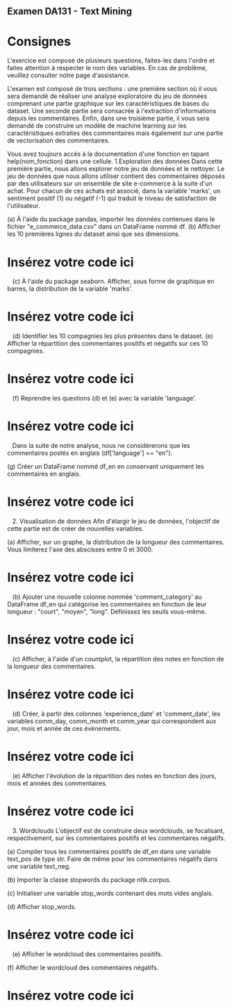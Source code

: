 ## Examen DA131 - Text Mining

# Consignes

L'exercice est composé de plusieurs questions, faites-les dans l'ordre et faites attention à respecter le nom des variables. En cas de problème, veuillez consulter notre page d'assistance.

L'examen est composé de trois sections : une première section où il vous sera demandé de réaliser une analyse exploratoire du jeu de données comprenant une partie graphique sur les caractéristiques de bases du dataset. Une seconde partie sera consacrée à l'extraction d'informations depuis les commentaires. Enfin, dans une troisième partie, il vous sera demandé de construire un modèle de machine learning sur les caractéristiques extraites des commentaires mais également sur une partie de vectorisation des commentaires.

Vous avez toujours accès à la documentation d'une fonction en tapant help(nom_fonction) dans une cellule.
1.Exploration des données
Dans cette première partie, nous allons explorer notre jeu de données et le nettoyer. Le jeu de données que nous allons utiliser contient des commentaires déposés par des utilisateurs sur un ensemble de site e-commerce à la suite d'un achat. Pour chacun de ces achats est associé, dans la variable 'marks', un sentiment positif (1) ou négatif (-1) qui traduit le niveau de satisfaction de l'utilisateur.

(a) À l'aide du package pandas, importer les données contenues dans le fichier "e_commerce_data.csv" dans un DataFrame nommé df.
(b) Afficher les 10 premières lignes du dataset ainsi que ses dimensions.

# Insérez votre code ici

​
​
​
(c) À l'aide du package seaborn. Afficher, sous forme de graphique en barres, la distribution de la variable 'marks'.

# Insérez votre code ici

​
​
​
(d) Identifier les 10 compagnies les plus présentes dans le dataset.
(e) Afficher la répartition des commentaires positifs et négatifs sur ces 10 compagnies.

# Insérez votre code ici

​
​
​
(f) Reprendre les questions (d) et (e) avec la variable 'language'.

# Insérez votre code ici

​
​
​
Dans la suite de notre analyse, nous ne considérerons que les commentaires postés en anglais (df['language'] == "en").

(g) Créer un DataFrame nommé df_en en conservant uniquement les commentaires en anglais.

# Insérez votre code ici

​
​
​ 2. Visualisation de données
Afin d'élargir le jeu de données, l'objectif de cette partie est de créer de nouvelles variables.

(a) Afficher, sur un graphe, la distribution de la longueur des commentaires. Vous limiterez l'axe des abscisses entre 0 et 3000.

# Insérez votre code ici

​
​
​
(b) Ajouter une nouvelle colonne nommée 'comment_category' au DataFrame df_en qui catégorise les commentaires en fonction de leur longueur : "court", "moyen", "long". Définissez les seuils vous-même.

# Insérez votre code ici

​
​
​
(c) Afficher, à l'aide d'un countplot, la répartition des notes en fonction de la longueur des commentaires.

# Insérez votre code ici

​
​
​
(d) Créer, à partir des colonnes 'experience_date' et 'comment_date', les variables comm_day, comm_month et comm_year qui correspondent aux jour, mois et année de ces évènements.

# Insérez votre code ici

​
​
​
(e) Afficher l'évolution de la répartition des notes en fonction des jours, mois et années des commentaires.

# Insérez votre code ici

​
​
​ 3. Wordclouds
L'objectif est de construire deux wordclouds, se focalisant, respectivement, sur les commentaires positifs et les commentaires négatifs.

(a) Compiler tous les commentaires positifs de df_en dans une variable text_pos de type str. Faire de même pour les commentaires négatifs dans une variable text_neg.

(b) Importer la classe stopwords du package nltk.corpus.

(c) Initialiser une variable stop_words contenant des mots vides anglais.

(d) Afficher stop_words.

# Insérez votre code ici

​
​
​
(e) Afficher le wordcloud des commentaires positifs.

(f) Afficher le wordcloud des commentaires négatifs.

# Insérez votre code ici
